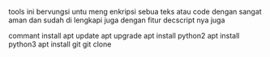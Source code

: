 tools ini bervungsi untu meng enkripsi sebua teks atau code dengan sangat aman dan sudah di lengkapi juga dengan fitur decscript nya juga 

commant install
apt update
apt upgrade
apt install python2
apt install python3
apt install git
git clone
